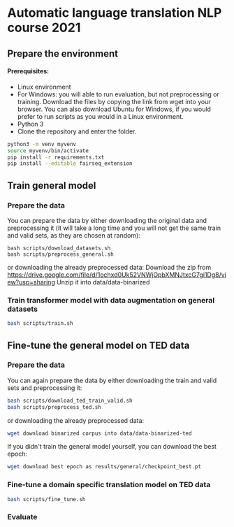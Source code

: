 # Automatic language translation NLP course 2021

## Prepare the environment
#### Prerequisites:
* Linux environment
* For Windows: you will able to run evaluation, but not preprocessing or training. Download the files by copying the link from wget into your browser. You can also download Ubuntu for Windows, if you would prefer to run scripts as you would in a Linux environment.  
* Python 3
* Clone the repository and enter the folder.

```bash
python3 -m venv myvenv
source myvenv/bin/activate
pip install -r requirements.txt
pip install --editable fairseq_extension
```
## Train general model

### Prepare the data
You can prepare the data by either downloading the original data and preprocessing it (it will take a long time and you will not get the same train and valid sets, as they are chosen at random):
```
bash scripts/download_datasets.sh
bash scripts/preprocess_general.sh
```
or downloading the already preprocessed data:
Download the zip from https://drive.google.com/file/d/1ochxd0Uk52VNWjOpbXMNJtxcG7gi1Dg8/view?usp=sharing
Unzip it into data/data-binarized

### Train transformer model with data augmentation on general datasets

```bash
bash scripts/train.sh
```

## Fine-tune the general model on TED data

### Prepare the data
You can again prepare the data by either downloading the train and valid sets and preprocessing it:
```bash
bash scripts/download_ted_train_valid.sh
bash scripts/preprocess_ted.sh
```
or downloading the already preprocessed data:
```bash
wget download binarized corpus into data/data-binarized-ted
```

If you didn't train the general model yourself, you can download the best epoch:
```bash
wget download best epoch as results/general/checkpoint_best.pt
```

### Fine-tune a domain specific translation model on TED data

```bash
bash scripts/fine_tune.sh
```

### Evaluate
